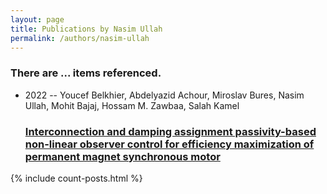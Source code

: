 ```yaml
---
layout: page
title: Publications by Nasim Ullah
permalink: /authors/nasim-ullah
---
```


<h3 id="number-posts">There are ... items referenced.</h3>
<ul class="post-list">
<li><span class='post-meta'>2022 -- Youcef Belkhier, Abdelyazid Achour, Miroslav Bures, Nasim Ullah, Mohit Bajaj, Hossam M. Zawbaa, Salah Kamel</span><h3><a class='post-link' href="{{ site.baseurl }}/interconnection-and-damping-assignment-passivity-based-non-linear-observer-control-for-efficiency-maximization-of-permanent-magnet-synchronous-motor">Interconnection and damping assignment passivity-based non-linear observer control for efficiency maximization of permanent magnet synchronous motor</a></h3></li>

</ul>
{% include count-posts.html %}
